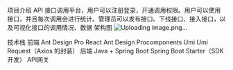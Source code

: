 项目介绍
API 接口调用平台，用户可以注册登录，开通调用权限。用户可以使用接口，并且每次调用会进行统计。管理员可以发布接口、下线接口、接入接口，以及可视化接口的调用情况、数据
架构图
![Uploading image.png…]()


技术栈
前端
Ant Design Pro
React
Ant Design Procomponents
Umi
Umi Request（Axios 的封装）
后端
Java + Spring Boot
Spring Boot Starter（SDK 开发）
API网关
